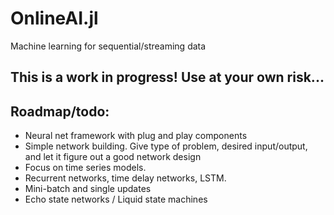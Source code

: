 # OnlineAI.jl

Machine learning for sequential/streaming data

## This is a work in progress! Use at your own risk...

## Roadmap/todo:
- Neural net framework with plug and play components
- Simple network building.  Give type of problem, desired input/output, and let it figure out a good network design
- Focus on time series models.
- Recurrent networks, time delay networks, LSTM.
- Mini-batch and single updates
- Echo state networks / Liquid state machines
